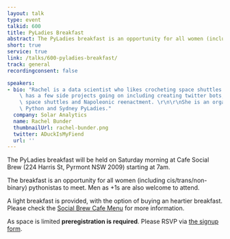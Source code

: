 ```yaml
---
layout: talk
type: event
talkid: 600
title: PyLadies Breakfast
abstract: The PyLadies breakfast is an opportunity for all women (including cis/trans/non-binary), pythonistas to meet. Men as +1s are also welcome to attend.
short: true
service: true
link: /talks/600-pyladies-breakfast/
track: general
recordingconsent: false

speakers:
- bio: "Rachel is a data scientist who likes crocheting space shuttles. Rachel generally\
    \ has a few side projects going on including creating twitter bots, crocheting\
    \ space shuttles and Napoleonic reenactment. \r\n\r\nShe is an organiser for Sydney\
    \ Python and Sydney PyLadies."
  company: Solar Analytics
  name: Rachel Bunder
  thumbnailUrl: rachel-bunder.png
  twitter: ADuckIsMyFiend
  url: ''
---
```

The PyLadies breakfast will be held on Saturday morning at Cafe Social Brew (224 Harris St, Pyrmont NSW 2009) starting at 7am.

The breakfast is an opportunity for all women (including cis/trans/non-binary) pythonistas to meet. Men as +1s are also welcome to attend.

A light breakfast is provided, with the option of buying an heartier breakfast. Please check the [Social Brew Cafe Menu](http://www.socialbrewcafe.com.au/menus/) for more information.

As space is limited **preregistration is required**. Please RSVP via [the signup form](https://docs.google.com/forms/d/e/1FAIpQLSeQaay-M0fiiBrmug-R4aZzUqegwA2VIkswCIzMsjnLdY_s0A/viewform).
